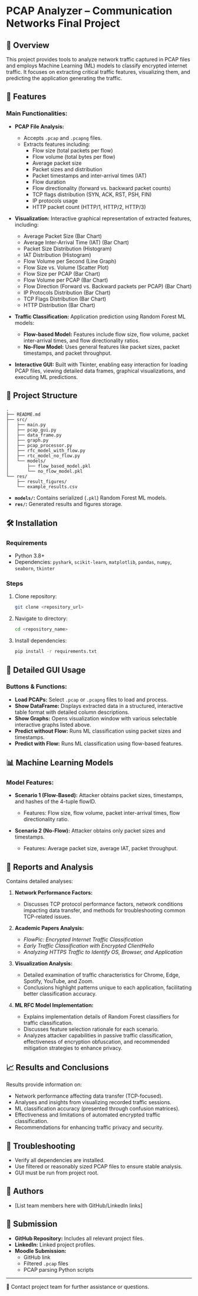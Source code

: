 # PCAP Analyzer – Communication Networks Final Project

## 📌 Overview
This project provides tools to analyze network traffic captured in PCAP files and employs Machine Learning (ML) models to classify encrypted internet traffic. It focuses on extracting critical traffic features, visualizing them, and predicting the application generating the traffic.

## 🚀 Features

### Main Functionalities:
- **PCAP File Analysis:**
  - Accepts `.pcap` and `.pcapng` files.
  - Extracts features including:
    - Flow size (total packets per flow)
    - Flow volume (total bytes per flow)
    - Average packet size
    - Packet sizes and distribution
    - Packet timestamps and inter-arrival times (IAT)
    - Flow duration
    - Flow directionality (forward vs. backward packet counts)
    - TCP flags distribution (SYN, ACK, RST, PSH, FIN)
    - IP protocols usage
    - HTTP packet count (HTTP/1, HTTP/2, HTTP/3)

- **Visualization:** Interactive graphical representation of extracted features, including:
  - Average Packet Size (Bar Chart)
  - Average Inter-Arrival Time (IAT) (Bar Chart)
  - Packet Size Distribution (Histogram)
  - IAT Distribution (Histogram)
  - Flow Volume per Second (Line Graph)
  - Flow Size vs. Volume (Scatter Plot)
  - Flow Size per PCAP (Bar Chart)
  - Flow Volume per PCAP (Bar Chart)
  - Flow Direction (Forward vs. Backward packets per PCAP) (Bar Chart)
  - IP Protocols Distribution (Bar Chart)
  - TCP Flags Distribution (Bar Chart)
  - HTTP Distribution (Bar Chart)

- **Traffic Classification:** Application prediction using Random Forest ML models:
  - **Flow-based Model:** Features include flow size, flow volume, packet inter-arrival times, and flow directionality ratios.
  - **No-Flow Model:** Uses general features like packet sizes, packet timestamps, and packet throughput.

- **Interactive GUI:** Built with Tkinter, enabling easy interaction for loading PCAP files, viewing detailed data frames, graphical visualizations, and executing ML predictions.

## 📂 Project Structure
```
.
├── README.md
├── src/
│   ├── main.py
│   ├── pcap_gui.py
│   ├── data_frame.py
│   ├── graph.py
│   ├── pcap_processor.py
│   ├── rfc_model_with_flow.py
│   ├── rtc_model_no_flow.py
│   └── models/
│       ├── flow_based_model.pkl
│       └── no_flow_model.pkl
└── res/
    ├── result_figures/
    └── example_results.csv
```

- **`models/`:** Contains serialized (`.pkl`) Random Forest ML models.
- **`res/`:** Generated results and figures storage.

## 🛠️ Installation

### Requirements
- Python 3.8+
- Dependencies: `pyshark`, `scikit-learn`, `matplotlib`, `pandas`, `numpy`, `seaborn`, `tkinter`

### Steps
1. Clone repository:
   ```sh
   git clone <repository_url>
   ```
2. Navigate to directory:
   ```sh
   cd <repository_name>
   ```
3. Install dependencies:
   ```sh
   pip install -r requirements.txt
   ```

## 🎯 Detailed GUI Usage

### Buttons & Functions:
- **Load PCAPs:** Select `.pcap` or `.pcapng` files to load and process.
- **Show DataFrame:** Displays extracted data in a structured, interactive table format with detailed column descriptions.
- **Show Graphs:** Opens visualization window with various selectable interactive graphs listed above.
- **Predict without Flow:** Runs ML classification using packet sizes and timestamps.
- **Predict with Flow:** Runs ML classification using flow-based features.

## 📊 Machine Learning Models

### Model Features:
- **Scenario 1 (Flow-Based):** Attacker obtains packet sizes, timestamps, and hashes of the 4-tuple flowID.
  - Features: Flow size, flow volume, packet inter-arrival times, flow directionality ratio.

- **Scenario 2 (No-Flow):** Attacker obtains only packet sizes and timestamps.
  - Features: Average packet size, average IAT, packet throughput.

## 📝 Reports and Analysis
Contains detailed analyses:

1. **Network Performance Factors:**
   - Discusses TCP protocol performance factors, network conditions impacting data transfer, and methods for troubleshooting common TCP-related issues.

2. **Academic Papers Analysis:**
   - *FlowPic: Encrypted Internet Traffic Classification*
   - *Early Traffic Classification with Encrypted ClientHello*
   - *Analyzing HTTPS Traffic to Identify OS, Browser, and Application*

3. **Visualization Analysis:**
   - Detailed examination of traffic characteristics for Chrome, Edge, Spotify, YouTube, and Zoom.
   - Conclusions highlight patterns unique to each application, facilitating better classification accuracy.

4. **ML RFC Model Implementation:**
   - Explains implementation details of Random Forest classifiers for traffic classification.
   - Discusses feature selection rationale for each scenario.
   - Analyzes attacker capabilities in passive traffic classification, effectiveness of encryption obfuscation, and recommended mitigation strategies to enhance privacy.

## 📈 Results and Conclusions
Results provide information on:
- Network performance affecting data transfer (TCP-focused).
- Analyses and insights from visualizing recorded traffic sessions.
- ML classification accuracy (presented through confusion matrices).
- Effectiveness and limitations of automated encrypted traffic classification.
- Recommendations for enhancing traffic privacy and security.

## 🚧 Troubleshooting
- Verify all dependencies are installed.
- Use filtered or reasonably sized PCAP files to ensure stable analysis.
- GUI must be run from project root.

## 📍 Authors
- [List team members here with GitHub/LinkedIn links]

## 📌 Submission
- **GitHub Repository:** Includes all relevant project files.
- **LinkedIn:** Linked project profiles.
- **Moodle Submission:**
  - GitHub link
  - Filtered `.pcap` files
  - PCAP parsing Python scripts

---

🌟 Contact project team for further assistance or questions.
